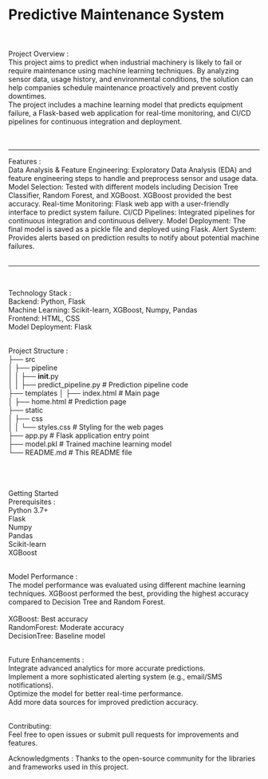 # Predictive Maintenance System
<br>
<br>
Project Overview :
<br>
This project aims to predict when industrial machinery is likely to fail or require maintenance using machine learning techniques. By analyzing sensor data, usage history, and environmental conditions, the solution can help companies schedule maintenance proactively and prevent costly downtimes.
<br>
The project includes a machine learning model that predicts equipment failure, a Flask-based web application for real-time monitoring, and CI/CD pipelines for continuous integration and deployment.
<br>
<br>
<br>
<hr>


Features :
<br>
Data Analysis & Feature Engineering: Exploratory Data Analysis (EDA) and feature engineering steps to handle and preprocess sensor and usage data.
Model Selection: Tested with different models including Decision Tree Classifier, Random Forest, and XGBoost. XGBoost provided the best accuracy.
Real-time Monitoring: Flask web app with a user-friendly interface to predict system failure.
CI/CD Pipelines: Integrated pipelines for continuous integration and continuous delivery.
Model Deployment: The final model is saved as a pickle file and deployed using Flask.
Alert System: Provides alerts based on prediction results to notify about potential machine failures.
<br>
<br>
<hr>
<br>

Technology Stack :
<br>
Backend: Python, Flask
<br>
Machine Learning: Scikit-learn, XGBoost, Numpy, Pandas
<br>
Frontend: HTML, CSS
<br>
Model Deployment: Flask
<br>
<br>

Project Structure :
<br>
├── src
<br>
│   ├── pipeline
<br>
│   │   ├── __init__.py
<br>
│   │   ├── predict_pipeline.py   # Prediction pipeline code
<br>
├── templates
│   ├── index.html                # Main page
<br>
│   ├── home.html                 # Prediction page
<br>
├── static
<br>
│   ├── css
<br>
│   │   └── styles.css            # Styling for the web pages
<br>
├── app.py                        # Flask application entry point
<br>
├── model.pkl                     # Trained machine learning model
<br>
└── README.md                     # This README file
<br>


<br>
<br>
<br>
Getting Started
<br>
Prerequisites :
<br>
Python 3.7+
<br>
Flask
<br>
Numpy
<br>
Pandas
<br>
Scikit-learn
<br>
XGBoost

<br>
<br>

Model Performance :
<br>
The model performance was evaluated using different machine learning techniques. XGBoost performed the best, providing the highest accuracy compared to Decision Tree and Random Forest.
<br>
<br>
XGBoost: Best accuracy
<br>
RandomForest: Moderate accuracy
<br>
DecisionTree: Baseline model
<br>
<br>


Future Enhancements :
<br>
Integrate advanced analytics for more accurate predictions.
<br>
Implement a more sophisticated alerting system (e.g., email/SMS notifications).
<br>
Optimize the model for better real-time performance.
<br>
Add more data sources for improved prediction accuracy.
<br>
<br>

Contributing:
<br>
Feel free to open issues or submit pull requests for improvements and features.


Acknowledgments :
Thanks to the open-source community for the libraries and frameworks used in this project.

<br>
<br>
